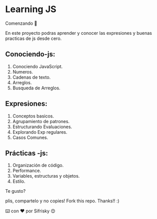 # Learning JS

Comenzando 🚀

En este proyecto podras aprender y conocer las expresiones y buenas practicas de js desde cero. 

## Conociendo-js:

01. Conociendo JavaScript.
02. Numeros.
03. Cadenas de texto.
04. Arreglos.
05. Busqueda de Arreglos.


## Expresiones:

01. Conceptos basicos.
02. Agrupamiento de patrones.
03. Estructurando Evaluaciones.
04. Explorando Exp regulares.
05. Casos Comunes.


## Prácticas -js:

01. Organización de código.
02. Performance.
03. Variables, estructuras y objetos.
04. Estilo.


Te gusto?

plis, compartelo y no copies! Fork this repo. Thanks!! :)


⌨️ con ❤️ por Sifrisky 😊
